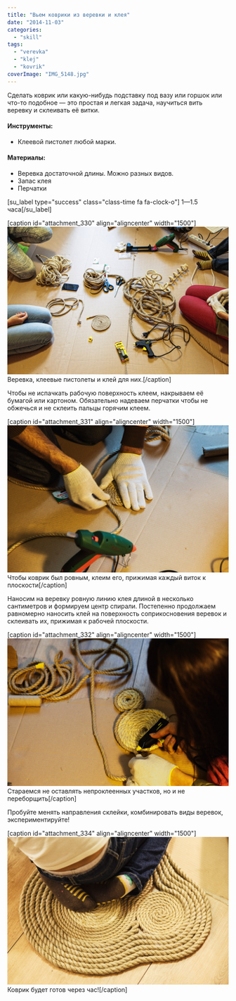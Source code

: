 ```yaml
---
title: "Вьем коврики из веревки и клея"
date: "2014-11-03"
categories:
  - "skill"
tags:
  - "verevka"
  - "klej"
  - "kovrik"
coverImage: "IMG_5148.jpg"
---
```


Сделать коврик или какую-нибудь подставку под вазу или горшок или что-то подобное — это простая и легкая задача, научиться вить веревку и склеивать её витки.

#### Инструменты:

- Клеевой пистолет любой марки.

#### Материалы:

- Веревка достаточной длины. Можно разных видов.
- Запас клея
- Перчатки

\[su_label type="success" class="class-time fa fa-clock-o"\] 1—1.5 часа\[/su_label\]

\[caption id="attachment_330" align="aligncenter" width="1500"\][![Веревка, клеевые пистолеты и клей для них.](./images/IMG_51101.jpg)](http://ooley.ru/wp-content/uploads/2014/11/IMG_51101.jpg) Веревка, клеевые пистолеты и клей для них.\[/caption\]

Чтобы не испачкать рабочую поверхность клеем, накрываем её бумагой или картоном. Обязательно надеваем перчатки чтобы не обжечься и не склеить пальцы горячим клеем.

\[caption id="attachment_331" align="aligncenter" width="1500"\][![Чтобы коврик был ровным, нужно клеить его прижимая каждый виток к плоскости](./images/IMG_5127.jpg)](http://ooley.ru/wp-content/uploads/2014/11/IMG_5127.jpg) Чтобы коврик был ровным, клеим его, прижимая каждый виток к плоскости\[/caption\]

Наносим на веревку ровную линию клея длиной в несколько сантиметров и формируем центр спирали. Постепенно продолжаем равномерно наносить клей на поверхность соприкосновения веревок и склеивать их, прижимая к рабочей плоскости.

\[caption id="attachment_332" align="aligncenter" width="1500"\][![Старайтесь не оставлять непроклеенных участков, но и не переборщить](./images/IMG_5139.jpg)](http://ooley.ru/wp-content/uploads/2014/11/IMG_5139.jpg) Стараемся не оставлять непроклеенных участков, но и не переборщить\[/caption\]

Пробуйте менять направления склейки, комбинировать виды веревок, экспериментируйте!

\[caption id="attachment_334" align="aligncenter" width="1500"\][![Коврик будет готов через час!](./images/IMG_5151.jpg)](http://ooley.ru/wp-content/uploads/2014/11/IMG_5151.jpg) Коврик будет готов через час!\[/caption\]
